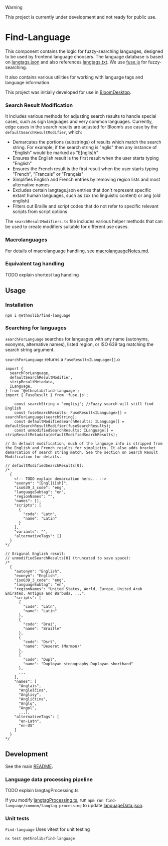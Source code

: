 > [!warning]
> This project is currently under development and not ready for public use.

# Find-Language

This component contains the logic for fuzzy-searching languages, designed to be used by frontend language choosers. The language database is based on [langtags.json](https://github.com/silnrsi/langtags) and also references [langtags.txt](https://github.com/silnrsi/langtags/blob/master/doc/tagging.md#langtagstxt). We use [fuse.js](https://fusejs.io/) for fuzzy-searching.

It also contains various utilities for working with language tags and language information.

This project was initially developed for use in [BloomDesktop](https://github.com/BloomBooks/BloomDesktop).

<!-- TODO move to usage section? -->

### Search Result Modification

It includes various methods for adjusting search results to handle special cases, such as sign languages and very common languages. Currently, edge cases in the search results are adjusted for Bloom’s use case by the `defaultSearchResultModifier`, which:

- Demarcates the portions (substrings) of results which match the search string. For example, if the search string is "nglis" then any instance of "English" would be marked as "E[nglis]h"
- Ensures the English result is the first result when the user starts typing "English"
- Ensures the French result is the first result when the user starts typing "French", "Francais" or "Français"
- Simplifies English and French entries by removing region lists and most alternative names
- Excludes certain langtags.json entries that don't represent specific extant human languages, such as zxx (no linguistic content) or ang (old english)
- Filters out Braille and script codes that do not refer to specific relevant scripts from script options

The `searchResultModifiers.ts` file includes various helper methods that can be used to create modifiers suitable for different use cases.

### Macrolanguages

For details of macrolanguage handling, see [macrolanguageNotes.md](macrolanguageNotes.md).

### Equivalent tag handling

TODO explain shortest tag handling

## Usage

### Installation

`npm i @ethnolib/find-language`

### Searching for languages

`searchForLanguage` searches for languages with any name (autonyms, exonyms, alternative names), listed region, or ISO 639 tag matching the search string argument.

`searchForLanguage` returns a `FuseResult<ILanguage>[]`.o

```
import {
  searchForLanguage,
  defaultSearchResultModifier,
  stripResultMetadata,
  ILanguage,
} from '@ethnolib/find-language';
import { FuseResult } from 'fuse.js';

    const searchString = "englisj"; //Fuzzy search will still find English
    const fuseSearchResults: FuseResult<ILanguage>[] = searchForLanguage(searchString);
    const defaultModifiedSearchResults: ILanguage[] = defaultSearchResultModifier(fuseSearchResults);
    const unmodifiedSearchResults: ILanguage[] = stripResultMetadata(defaultModifiedSearchResults);

// In default modification, much of the language info is stripped from the English and French results for simplicity. It also adds bracket demarcation of search string match. See the section on Search Result Modification for details.

// defaultModifiedSearchResults[0]:
/*
  {
    <!-- TODO explain demarcation here... -->
    "exonym": "[Engl]i[sh]",
    "iso639_3_code": "eng",
    "languageSubtag": "en",
    "regionNames": "",
    "names": [],
    "scripts": [
      {
        "code": "Latn",
        "name": "Latin"
      }
    ],
    "variants": "",
    "alternativeTags": []
  }
*/

// Original English result:
// unmodifiedSearchResults[0] (truncated to save space):
/*
  {
    "autonym": "English",
    "exonym": "English",
    "iso639_3_code": "eng",
    "languageSubtag": "en",
    "regionNames": "United States, World, Europe, United Arab Emirates, Antigua and Barbuda, ...",
    "scripts": [
      {
        "code": "Latn",
        "name": "Latin"
      },
      {
        "code": "Brai",
        "name": "Braille"
      },
      {
        "code": "Dsrt",
        "name": "Deseret (Mormon)"
      },
      {
        "code": "Dupl",
        "name": "Duployan stenography Duployan shorthand"
      },
      ...
    ],
    "names": [
      "Anglais",
      "Angleščina",
      "Anglisy",
      "Angličtina",
      "Anglų",
      "Angol",
      ...],
    "alternativeTags": [
      "en-Latn",
      "en-US"
    ]
  }
*/

```

## Development

See the main [README](../../README.md).

### Language data processing pipeline

TODO explain langtagProcessing.ts

If you modify [langtagProcessing.ts](common/find-language/langtagProcessing.ts), run `npm run find-language/common/langtag-processing` to update [languageData.json](common/find-language/languageData.json).

### Unit tests

`Find-language` Uses vitest for unit testing

```
nx test @ethnolib/find-language
```

